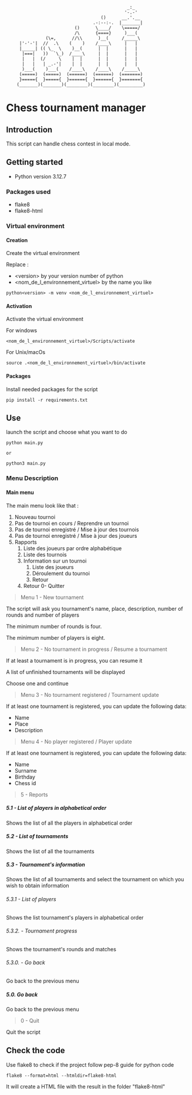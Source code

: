                                                   _:_
                                                 '-.-'
                                        ()      __.'.__
                                     .-:--:-.  |_______|
                              ()      \____/    \=====/
                              /\      {====}     )___(
                   (\=,      //\\      )__(     /_____\
         |'-'-'|  //  .\    (    )    /____\     |   |
         |_____| (( \_  \    )__(      |  |      |   |
          |===|   ))  `\_)  /____\     |  |      |   |
          |   |  (/     \    |  |      |  |      |   |
          |   |   | _.-'|    |  |      |  |      |   |
          )___(    )___(    /____\    /____\    /_____\
         (=====)  (=====)  (======)  (======)  (=======)
         }====={  }====={  }======{  }======{  }======={
        (_______)(_______)(________)(________)(_________)

# Chess tournament manager

## Introduction

This script can handle chess contest in local mode.

## Getting started

- Python version 3.12.7

### Packages used

- flake8
- flake8-html

### Virtual environment


#### Creation

Create the virtual environment

Replace :
- \<version> by your version number of python
- <nom_de_l_environnement_virtuel> by the name you like

```
python<version> -m venv <nom_de_l_environnement_virtuel>
```

#### Activation

Activate the virtual environment

For windows
```
<nom_de_l_environnement_virtuel>/Scripts/activate
```

For Unix/macOs

```
source .<nom_de_l_environnement_virtuel>/bin/activate
```

#### Packages

Install needed packages for the script

```
pip install -r requirements.txt
```
## Use

launch the script and choose what you want to do
```
python main.py

or

python3 main.py
```

### Menu Description

#### Main menu

The main menu look like that :

1. Nouveau tournoi
2. Pas de tournoi en cours / Reprendre un tournoi
3. Pas de tournoi enregistré / Mise à jour des tournois
4. Pas de tournoi enregistré / Mise à jour des joueurs
5. Rapports
    1. Liste des joueurs par ordre alphabétique
    2. Liste des tournois
    3. Information sur un tournoi
        1. Liste des joueurs
        2. Déroulement du tournoi
        0. Retour
   0. Retour
0-  Quitter

> Menu 1 - New tournament

The script will ask you tournament's name, place, description, number of rounds and number of players

The minimum number of rounds is four.

The minimum number of players is eight.

> Menu 2 - No tournament in progress / Resume a tournament

If at least a tournament is in progress, you can resume it

A list of unfinished tournaments will be displayed

Choose one and continue

> Menu 3 - No tournament registered / Tournament update

If at least one tournament is registered, you can update the following data:

- Name
- Place
- Description

> Menu 4 - No player registered / Player update

If at least one tournament is registered, you can update the following data:

- Name
- Surname
- Birthday
- Chess id

> 5 - Reports

##### 5.1 - List of players in alphabetical order

Shows the list of all the players in alphabetical order

##### 5.2 - List of tournaments

Shows the list of all the tournaments

##### 5.3 - Tournament's information

Shows the list of all tournaments and select the tournament on which you wish to obtain information

###### 5.3.1 - List of players

Shows the list tournament's players in alphabetical order

###### 5.3.2. - Tournament progress

Shows the tournament's rounds and matches

###### 5.3.0. - Go back

Go back to the previous menu

##### 5.0. Go back

Go back to the previous menu

> 0 - Quit

Quit the script

## Check the code

Use flake8 to check if the project follow pep-8 guide for python code

```
flake8 --format=html --htmldir=flake8-html
```

It will create a HTML file with the result in the folder "flake8-html"
